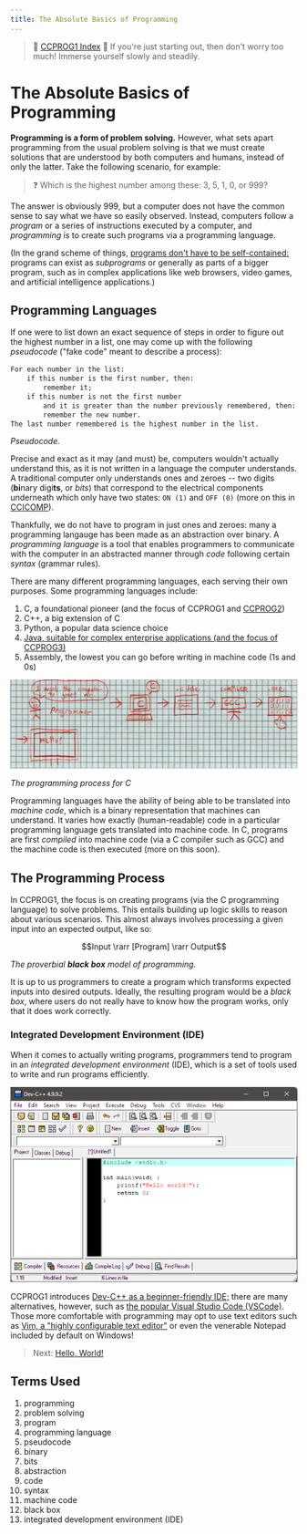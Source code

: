 ```yaml
---
title: The Absolute Basics of Programming
---
```


> :link: [CCPROG1 Index](index.md)
> :memo: If you're just starting out, then don't worry too much! Immerse yourself slowly and steadily.
> 
# The Absolute Basics of Programming

**Programming is a form of problem solving.** However, what sets apart programming from the usual problem solving is that we must create solutions that are understood by both computers and humans, instead of only the latter. Take the following scenario, for example:

> :question: Which is the highest number among these: 3, 5, 1, 0, or 999?

The answer is obviously 999, but a computer does not have the common sense to say what we have so easily observed. Instead, computers follow a *program* or a series of instructions executed by a computer, and *programming* is to create such programs via a programming language.

(In the grand scheme of things, [programs don't have to be self-contained:](../03-CCPROG3/01-IntroToOOP.md) programs can exist as *subprograms* or generally as parts of a bigger program, such as in complex applications like web browsers, video games, and artificial intelligence applications.)

## Programming Languages

If one were to list down an exact sequence of steps in order to figure out the highest number in a list, one may come up with the following *pseudocode* ("fake code" meant to describe a process):

```
For each number in the list:
    if this number is the first number, then:
        remember it;
    if this number is not the first number
        and it is greater than the number previously remembered, then:
        remember the new number.
The last number remembered is the highest number in the list.
```

*Pseudocode.*

Precise and exact as it may (and must) be, computers wouldn't actually understand this, as it is not written in a language the computer understands. A traditional computer only understands ones and zeroes -- two digits (**bi**nary digi**ts**, or *bits*) that correspond to the electrical components underneath which only have two states: `ON (1)` and `OFF (0)` (more on this in [CCICOMP](../../Computing/01-CCICOMP/index.md)).

Thankfully, we do not have to program in just ones and zeroes: many a programming langauge has been made as an abstraction over binary. A *programming language* is a tool that enables programmers to communicate with the computer in an abstracted manner through *code* following certain *syntax* (grammar rules).

There are many different programming languages, each serving their own purposes. Some programming languages include:

1. C, a foundational pioneer (and the focus of CCPROG1 and [CCPROG2](../02-CCPROG2/index.md))
2. C++, a big extension of C
3. Python, a popular data science choice
4. [Java, suitable for complex enterprise applications (and the focus of CCPROG3)](../03-CCPROG3/index.md)
5. Assembly, the lowest you can go before writing in machine code (1s and 0s)

![src/Programming_process.jpg](src/Programming_process.jpg)

*The programming process for C*

Programming languages have the ability of being able to be translated into *machine code*, which is a binary representation that machines can understand. It varies how exactly (human-readable) code in a particular programming language gets translated into machine code. In C, programs are first *compiled* into machine code (via a C compiler such as GCC) and the machine code is then executed (more on this soon).

## The Programming Process

In CCPROG1, the focus is on creating programs (via the C programming language) to solve problems. This entails building up logic skills to reason about various scenarios. This almost always involves processing a given input into an expected output, like so:

$$Input \rarr [Program] \rarr Output$$

*The proverbial **black box** model of programming.*

It is up to us programmers to create a program which transforms expected inputs into desired outputs. Ideally, the resulting program would be a *black box*, where users do not really have to know how the program works, only that it does work correctly.

### Integrated Development Environment (IDE)

When it comes to actually writing programs, programmers tend to program in an *integrated development environment* (IDE), which is a set of tools used to write and run programs efficiently.

![alt text](src/devcpp.png)

CCPROG1 introduces [Dev-C++ as a beginner-friendly IDE;](https://www.bloodshed.net/) there are many alternatives, however, such as [the popular Visual Studio Code (VSCode)](https://code.visualstudio.com/). Those more comfortable with programming may opt to use text editors such as [Vim, a "highly configurable text editor"](https://www.vim.org/) or even the venerable Notepad included by default on Windows!

> Next: [Hello, World!](02-HelloWorld.md)

## Terms Used
1. programming
2. problem solving
3. program
4. programming language
5. pseudocode
6. binary
7. bits
8. abstraction
9. code
10. syntax
11. machine code
12. black box
13. integrated development environment (IDE)